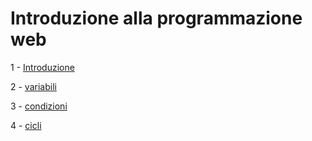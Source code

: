 # Introduzione alla programmazione web
  
1 - [Introduzione](https://github.com/lichfolky/intro-web-dev/blob/main/introduzione.md)

2 - [variabili](https://github.com/lichfolky/intro-web-dev/blob/main/variabili.md)

3 - [condizioni](https://github.com/lichfolky/intro-web-dev/blob/main/condizioni.md)

4 - [cicli](https://github.com/lichfolky/intro-web-dev/blob/main/cicli.md)